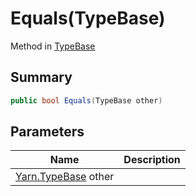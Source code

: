 # Equals(TypeBase)

Method in [TypeBase](broken-reference)

## Summary

```csharp
public bool Equals(TypeBase other)
```

## Parameters

| Name                                    | Description |
| --------------------------------------- | ----------- |
| [Yarn.TypeBase](broken-reference) other |             |
